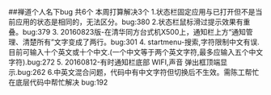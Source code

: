 ##禅道个人名下bug 共6个 本周打算解决3个
      1.状态栏固定应用与已打开但不是当前应用的状态是相同的，无法区分。bug:380
      2.状态栏鼠标滑过提示效果有重叠。bug:379
      3. 20160823版-在清华同方台式机X500上，通知栏上方“通知管理、清楚所有”文字变成了两行。bug:301
      4. startmenu-搜索,字符限制中文有误.目前可输入十个英文或十个中文.(一个中文等于两个英文字符,最多应输入五个中文字符).bug:272
      5. 20160812-有时通知栏底部 WIFI,声音 弹出框顶端显示.bug:262
      6.中英文混合问题，代码中有中文字符但切换后不生效。需陈工帮忙在底层代码中帮忙解决 bug:192
